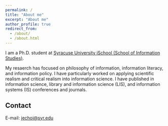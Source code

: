 ```yaml
---
permalink: /
title: "About me"
excerpt: "About me"
author_profile: true
redirect_from: 
  - /about/
  - /about.html
---
```


I am a Ph.D. student at [Syracuse University iSchool (School of Information Studies)]([https://ischool.syr.edu/jeongbae-choi/).

My resaerch has focused on philosophy of information, information literacy, and information policy. I have particularly worked on applying scientific realism and critical realism into information science. I have published in information science, library and information science (LIS), and information systems (IS) conferences and journals.


Contact
------
E-mail: jechoi@syr.edu
